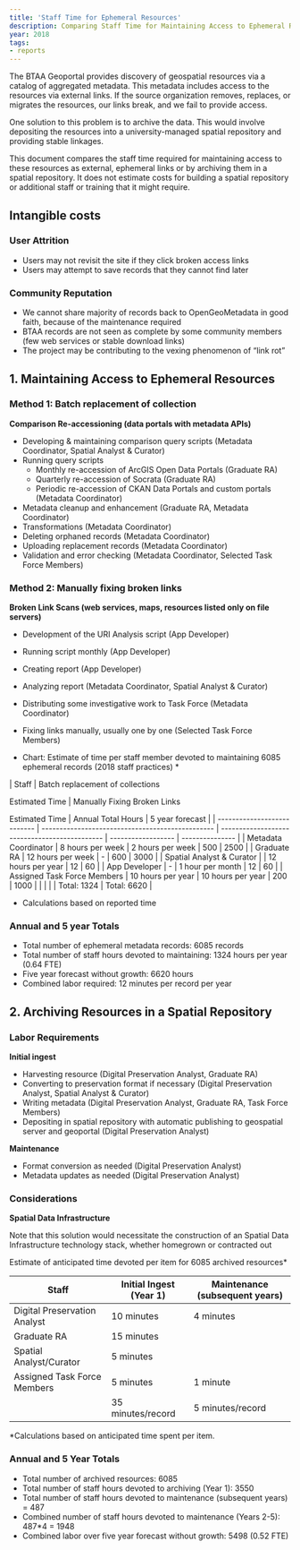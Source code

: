```yaml
---
title: 'Staff Time for Ephemeral Resources'
description: Comparing Staff Time for Maintaining Access to Ephemeral Resources vs Archived Data
year: 2018
tags:
- reports
---
```


The BTAA Geoportal provides discovery of geospatial resources via a catalog of aggregated metadata. This metadata includes access to the resources via external links. If the source organization removes, replaces, or migrates the resources, our links break, and we fail to provide access. 

One solution to this problem is to archive the data. This would involve depositing the resources into a university-managed spatial repository and providing stable linkages. 

This document compares the staff time required for maintaining access to these resources as external, ephemeral links or by archiving them in a spatial repository. It does not estimate costs for building a spatial repository or additional staff or training that it might require.

## Intangible costs

### User Attrition

* Users may not revisit the site if they click broken access links
* Users may attempt to save records that they cannot find later

### Community Reputation

* We cannot share majority of records back to OpenGeoMetadata in good faith, because of the maintenance required
* BTAA records are not seen as complete by some community members (few web services or stable download links)
* The project may be contributing to the vexing phenomenon of “link rot”

## 1. Maintaining Access to Ephemeral Resources

### Method 1: Batch replacement of collection

**Comparison Re-accessioning (data portals with metadata APIs)**

* Developing & maintaining comparison query scripts (Metadata Coordinator, Spatial Analyst & Curator)
* Running query scripts
	* Monthly re-accession of ArcGIS Open Data Portals (Graduate RA)
	* Quarterly re-accession of Socrata (Graduate RA)
	* Periodic re-accession of CKAN Data Portals and custom portals (Metadata Coordinator)
* Metadata cleanup and enhancement (Graduate RA, Metadata Coordinator)
* Transformations (Metadata Coordinator)
* Deleting orphaned records (Metadata Coordinator)
* Uploading replacement records (Metadata Coordinator)
* Validation and error checking (Metadata Coordinator, Selected Task Force Members)

### Method 2: Manually fixing broken links

**Broken Link Scans (web services, maps, resources listed only on file servers)**

* Development of the URI Analysis script (App Developer)
* Running script monthly (App Developer)
* Creating report (App Developer)
* Analyzing report  (Metadata Coordinator, Spatial Analyst & Curator)
* Distributing some investigative work to Task Force (Metadata Coordinator)
* Fixing links manually, usually one by one (Selected Task Force Members)


* Chart: Estimate of time per staff member devoted to maintaining 6085 ephemeral records (2018 staff practices) *

| Staff                       | Batch replacement of collections

Estimated Time | Manually Fixing Broken Links 

Estimated Time | Annual Total Hours | 5 year forecast |
| --------------------------- | ------------------------------------------------ | --------------------------------------------- | ------------------ | --------------- |
| Metadata Coordinator        | 8 hours per week                                 | 2 hours per week                              | 500                | 2500            |
| Graduate RA                 | 12 hours per week                                | \-                                            | 600                | 3000            |
| Spatial Analyst & Curator   |                                                  | 12 hours per year                             | 12                 | 60              |
| App Developer               | \-                                               | 1 hour per month                              | 12                 | 60              |
| Assigned Task Force Members | 10 hours per year                                | 10 hours per year                             | 200                | 1000            |
|                             |                                                  |                                               | Total: 1324        | Total: 6620     |




* Calculations based on reported time


### Annual and 5 year Totals

* Total number of ephemeral metadata records: 6085 records
* Total number of staff hours devoted to maintaining: 1324 hours per year (0.64 FTE)
* Five year forecast without growth: 6620 hours
* Combined labor required: 12 minutes per record per year


## 2. Archiving Resources in a Spatial Repository

### Labor Requirements

**Initial ingest**

* Harvesting resource (Digital Preservation Analyst, Graduate RA)
* Converting to preservation format if necessary (Digital Preservation Analyst, Spatial Analyst & Curator)
* Writing metadata (Digital Preservation Analyst, Graduate RA, Task Force Members)
* Depositing in spatial repository with automatic publishing to geospatial server and geoportal (Digital Preservation Analyst)

**Maintenance**

* Format conversion as needed (Digital Preservation Analyst)
* Metadata updates as needed (Digital Preservation Analyst)


### Considerations

**Spatial Data Infrastructure**

Note that this solution would necessitate the construction of an Spatial Data Infrastructure technology stack, whether homegrown or contracted out

Estimate of anticipated time devoted per item for 6085 archived resources*

| Staff                        | Initial Ingest (Year 1) | Maintenance (subsequent years) |
| ---------------------------- | ----------------------- | ------------------------------ |
| Digital Preservation Analyst | 10 minutes              | 4 minutes                      |
| Graduate RA                  | 15 minutes              |                                |
| Spatial Analyst/Curator      | 5 minutes               |                                |
| Assigned Task Force Members  | 5 minutes               | 1 minute                       |
|                              | 35 minutes/record       | 5 minutes/record               |

*Calculations based on anticipated time spent per item.

### Annual and 5 Year Totals

* Total number of archived resources: 6085 
* Total number of staff hours devoted to archiving (Year 1): 3550
* Total number of staff hours devoted to maintenance (subsequent years) = 487
* Combined number of staff hours devoted to maintenance (Years 2-5): 487*4 = 1948
* Combined labor over five year forecast without growth: 5498 (0.52 FTE)




